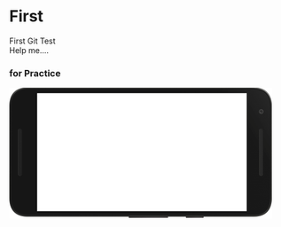 # First
First Git Test<br>
Help me....
<h3> for Practice </h3>
<img src="google-nexus5x-landscape-fit.png">
